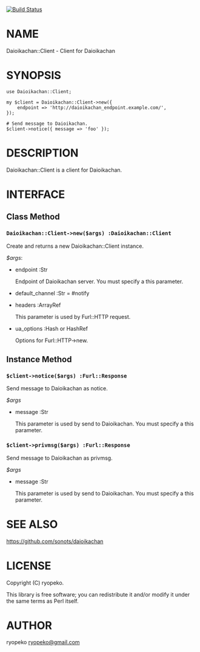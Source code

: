 [![Build Status](https://travis-ci.org/ryopeko/Daioikachan-Client.svg?branch=master)](https://travis-ci.org/ryopeko/Daioikachan-Client)
# NAME

Daioikachan::Client - Client for Daioikachan

# SYNOPSIS

    use Daioikachan::Client;

    my $client = Daioikachan::Client->new({
        endpoint => 'http://daioikachan_endpoint.example.com/',
    });

    # Send message to Daioikachan.
    $client->notice({ message => 'foo' });

# DESCRIPTION

Daioikachan::Client is a client for Daioikachan.

# INTERFACE

## Class Method

### `Daioikachan::Client->new($args) :Daioikachan::Client`

Create and returns a new Daioikachan::Client instance.

_$args_:

- endpoint :Str

    Endpoint of Daioikachan server.
    You must specify a this parameter.

- default\_channel :Str = #notify
- headers :ArrayRef

    This parameter is used by Furl::HTTP request.

- ua\_options :Hash or HashRef

    Options for Furl::HTTP->new.

## Instance Method

### `$client->notice($args) :Furl::Response`

Send message to Daioikachan as notice.

_$args_

- message :Str

    This parameter is used by send to Daioikachan.
    You must specify a this parameter.

### `$client->privmsg($args) :Furl::Response`

Send message to Daioikachan as privmsg.

_$args_

- message :Str

    This parameter is used by send to Daioikachan.
    You must specify a this parameter.

# SEE ALSO

https://github.com/sonots/daioikachan

# LICENSE

Copyright (C) ryopeko.

This library is free software; you can redistribute it and/or modify
it under the same terms as Perl itself.

# AUTHOR

ryopeko <ryopeko@gmail.com>
